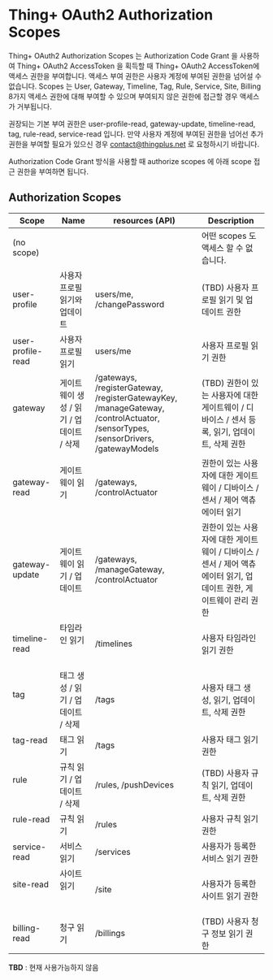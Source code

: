 # Thing+ OAuth2 Authorization Scopes
Thing+ OAuth2 Authorization Scopes 는 Authorization Code Grant 을 사용하여 Thing+ OAuth2 AccessToken 을 획득할 때 Thing+ OAuth2 AccessToken에 액세스 권한을 부여합니다. 액세스 부여 권한은 사용자 계정에 부여된 권한을 넘어설 수 없습니다. Scopes 는 User, Gateway, Timeline, Tag, Rule, Service, Site, Billing 8가지 액세스 권한에 대해 부여할 수 있으며 부여되지 않은 권한에 접근할 경우 액세스가 거부됩니다.

권장되는 기본 부여 권한은 user-profile-read, gateway-update, timeline-read, tag, rule-read, service-read 입니다. 만약 사용자 계정에 부여된 권한을 넘어선 추가 권한을 부여할 필요가 있으신 경우 contact@thingplus.net 로 요청하시기 바랍니다.

Authorization Code Grant 방식을 사용할 때 authorize scopes 에 아래 scope 접근 권한을 부여하면 됩니다.
## Authorization Scopes

|     Scope          |                Name              | resources (API) |                          Description
| ------------------ | - | - | -
| (no scope)         |                                  | | 어떤 scopes 도 액세스 할 수 없습니다.
| user-profile       | 사용자 프로필 읽기와 업데이트     | users/me, /changePassword | (TBD) 사용자 프로필 읽기 및 업데이트 권한
| user-profile-read  | 사용자 프로필 읽기  | users/me | 사용자 프로필 읽기 권한
| gateway            | 게이트웨이 생성 / 읽기 / 업데이트 / 삭제 | /gateways, /registerGateway, /registerGatewayKey, /manageGateway, /controlActuator, /sensorTypes, /sensorDrivers, /gatewayModels | (TBD) 권한이 있는 사용자에 대한 게이트웨이 / 디바이스 / 센서 등록, 읽기, 업데이트, 삭제 권한
| gateway-read       | 게이트웨이 읽기                 | /gateways, /controlActuator | 권한이 있는 사용자에 대한 게이트웨이 / 디바이스 / 센서 / 제어 액츄에이터 읽기
| gateway-update     | 게이트웨이 읽기 / 업데이트  | /gateways, /manageGateway,  /controlActuator | 권한이 있는 사용자에 대한 게이트웨이 / 디바이스 / 센서 / 제어 액츄에이터 읽기, 업데이트 권한, 게이트웨이 관리 권한
| timeline-read      | 타임라인 읽기                   | /timelines | 사용자 타임라인 읽기 권한
| tag                | 태그 생성 / 읽기 / 업데이트 / 삭제    | /tags | 사용자 태그 생성, 읽기, 업데이트, 삭제 권한
| tag-read           | 태그 읽기 | /tags | 사용자 태그 읽기 권한
| rule               | 규칙 읽기 / 업데이트 / 삭제     | /rules, /pushDevices | (TBD) 사용자 규칙 읽기, 업데이트, 삭제 권한
| rule-read          | 규칙 읽기  | /rules | 사용자 규칙 읽기 권한
| service-read       | 서비스 읽기   | /services | 사용자가 등록한 서비스 읽기 권한
| site-read          | 사이트 읽기                     | /site | 사용자가 등록한 사이트 읽기 권한
| billing-read       | 청구 읽기 | /billings | (TBD) 사용자 청구 정보 읽기 권한

**TBD** : 현재 사용가능하지 않음
